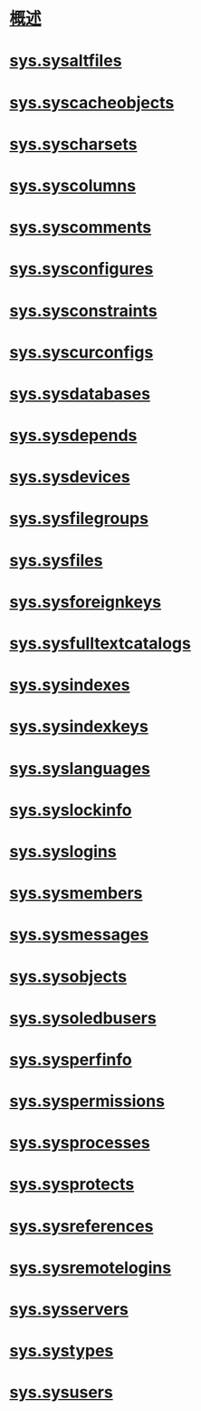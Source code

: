 # [概述](system-compatibility-views-transact-sql.md)  
# [sys.sysaltfiles](sys-sysaltfiles-transact-sql.md)  
# [sys.syscacheobjects](sys-syscacheobjects-transact-sql.md)  
# [sys.syscharsets](sys-syscharsets-transact-sql.md)  
# [sys.syscolumns](sys-syscolumns-transact-sql.md)  
# [sys.syscomments](sys-syscomments-transact-sql.md)  
# [sys.sysconfigures](sys-sysconfigures-transact-sql.md)  
# [sys.sysconstraints](sys-sysconstraints-transact-sql.md)  
# [sys.syscurconfigs](sys-syscurconfigs-transact-sql.md)  
# [sys.sysdatabases](sys-sysdatabases-transact-sql.md)  
# [sys.sysdepends](sys-sysdepends-transact-sql.md)  
# [sys.sysdevices](sys-sysdevices-transact-sql.md)  
# [sys.sysfilegroups](sys-sysfilegroups-transact-sql.md)  
# [sys.sysfiles](sys-sysfiles-transact-sql.md)  
# [sys.sysforeignkeys](sys-sysforeignkeys-transact-sql.md)  
# [sys.sysfulltextcatalogs](sys-sysfulltextcatalogs-transact-sql.md)  
# [sys.sysindexes](sys-sysindexes-transact-sql.md)  
# [sys.sysindexkeys](sys-sysindexkeys-transact-sql.md)  
# [sys.syslanguages](sys-syslanguages-transact-sql.md)  
# [sys.syslockinfo](sys-syslockinfo-transact-sql.md)  
# [sys.syslogins](sys-syslogins-transact-sql.md)  
# [sys.sysmembers](sys-sysmembers-transact-sql.md)  
# [sys.sysmessages](sys-sysmessages-transact-sql.md)  
# [sys.sysobjects](sys-sysobjects-transact-sql.md)  
# [sys.sysoledbusers](sys-sysoledbusers-transact-sql.md)  
# [sys.sysperfinfo](sys-sysperfinfo-transact-sql.md)  
# [sys.syspermissions](sys-syspermissions-transact-sql.md)  
# [sys.sysprocesses](sys-sysprocesses-transact-sql.md)  
# [sys.sysprotects](sys-sysprotects-transact-sql.md)  
# [sys.sysreferences](sys-sysreferences-transact-sql.md)  
# [sys.sysremotelogins](sys-sysremotelogins-transact-sql.md)  
# [sys.sysservers](sys-sysservers-transact-sql.md)  
# [sys.systypes](sys-systypes-transact-sql.md)  
# [sys.sysusers](sys-sysusers-transact-sql.md)  
